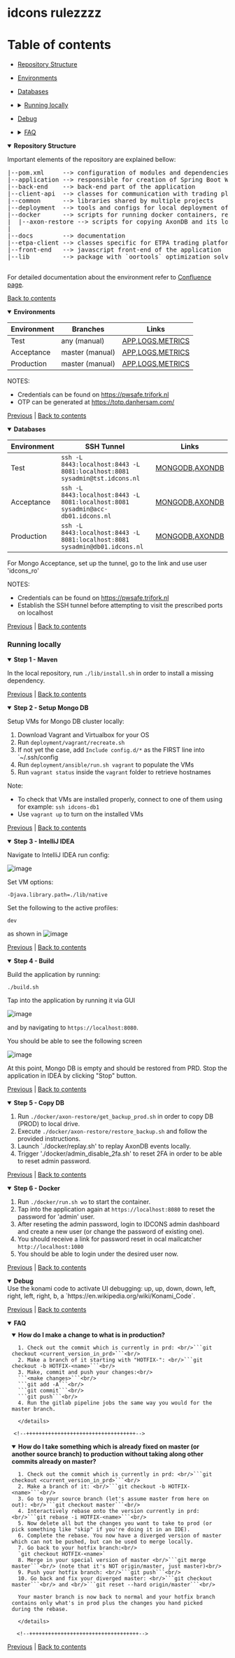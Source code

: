 <link rel="stylesheet" href="https://abelovgit.github.io/tst/styles.css" />

# idcons rulezzzz

# Table of contents
* [Repository Structure](#repository-structure)
* [Environments](#environments)
* [Databases](#databases)
* <details markdown="1"> <summary> <a href="#running-locally"> Running locally </a> </summary> 
  
  * [Maven](#step1_maven) 
  * [Mongo DB](#step2_mongo)  
  * [IDEA](#step3_idea)
  * [Command Line](#command-line)
  * [Setup Initial Data](#setup-initial-data)
  * [Docker](#docker)
 
 </details>
 
* [Debug](#debug)
* <details markdown="1"> <summary> <a href="#faq"> FAQ </a> </summary>

   * [How do I make a change to what is in production?](#how-do-i-make-a-change-to-what-is-in-production)
   * [How do I take something which is already fixed on master (or another source branch) to production without taking along other commits already on master?](#how-do-i-take-something-which-is-already-fixed)
   
<!--    * [How to replay events](#how-to-replay-events)
   * [How to generate ETPA orders in ACC environment](#how-to-generate-etpa-orders-in-acc-environment)
   * [How to apply a quick fix in the NGINX config](#how-to-apply-a-quick-fix-in-the-nginx-config)
   * [How to copy data from ACC or PROD to your local laptop](#how-to-copy-data-from-acc-or-prod-to-your-local-laptop)
   * [How to connect to mongodb acc/prod read/write](#how-to-connect-to-mongodb-accprod-readwrite)
   * [How to connect to mongodb dev read/write](#how-to-connect-to-mongodb-dev-readwrite)
   * [How to connect to mongodb acc/prod read/write (2)](#how-to-connect-to-mongodb-accprod-readwrite-2)
   * [How to replace self signed certificates (For Mongodb nodes connection, WebApp to Mongodb connection & Manual operations connections)](#how-to-replace-self-signed-certificates-for-mongodb-nodes-connection-webapp-to-mongodb-connection--manual-operations-connections)
   * [How to replace client facing certificates from external certificate authority](#how-to-replace-client-facing-certificates-from-external-certificate-authority)
   * [How to replace Axon snapshot files](#how-to-replace-axon-snapshot-files)
   * [How to update OR-tools](#how-to-update-or-tools)
   * [How to analyse event handling performance](#how-to-analyse-event-handling-performance) -->
 </details>
 


<div id="repository-structure" class="tab-content">
<details open markdown="1">
<summary> <b> Repository Structure </b> </summary>

Important elements of the repository are explained bellow:
<pre>
|--pom.xml     --> configuration of modules and dependencies
|--application --> responsible for creation of Spring Boot WebApplication
|--back-end    --> back-end part of the application
|--client-api  --> classes for communication with trading platform(s)
|--common      --> libraries shared by multiple projects
|--deployment  --> tools and configs for local deployment of the application
|--docker      --> scripts for running docker containers, replay of AxonDB events, etc.
|  |--axon-restore --> scripts for copying AxonDB and its local restoration  
|
|--docs        --> documentation
|--etpa-client --> classes specific for ETPA trading platform 
|--front-end   --> javascript front-end of the application
|--lib         --> package with `oortools` optimization solver

</pre>
  
For detailed documentation about the environment refer to [Confluence page](https://gopacs.atlassian.net/wiki/home).

[Back to contents](#table-of-contents)

</details>

</div>

<!--++++++++++++++++++++++++++++++++++++++++++++++++++++++++++++++++++++++++++++++++++++++++++++++++++++++++++++++++++++++++++++++++++++++++++++++-->
<div id="environments" class="tab-content" markdown="1">
<details open markdown="1">
<summary> <b> Environments </b> </summary>
 
| Environment | Branches        | Links                                                                                                                              |
|-------------|-----------------|-------------------------------------------------------------------------------------------------------------------------------------|
| Test        | any (manual)    | [APP](https://tst.idcons.nl),[LOGS](https://tst.idcons.nl:5601),[METRICS](https://tst.idcons.nl:3000/)                              |
| Acceptance  | master (manual) | [APP](https://acc.idcons.nl),[LOGS](https://acc-monitoring.idcons.nl:5601),[METRICS](https://acc-monitoring.idcons.nl:3000/)        |
| Production  | master (manual) | [APP](https://idcons.nl),[LOGS](https://monitoring.idcons.nl:5601),[METRICS](https://monitoring.idcons.nl:3000/) 
 
NOTES: 
* Credentials can be found on https://pwsafe.trifork.nl
* OTP can be generated at https://totp.danhersam.com/

[Previous](#repository-structure) | [Back to contents](#table-of-contents)

</details>

</div>

<!--++++++++++++++++++++++++++++++++++++++++++++++++++++++++++++++++++++++++++++++++++++++++++++++++++++++++++++++++++++++++++++++++++++++++++++++-->
<div id="databases" class="tab-content">
<details open markdown="1">
<summary> <b> Databases </b> </summary>

| Environment | SSH Tunnel                                                                       | Links                                                                |
|-------------|----------------------------------------------------------------------------------|----------------------------------------------------------------------|
| Test        | `ssh -L 8443:localhost:8443 -L 8081:localhost:8081 sysadmin@tst.idcons.nl`       | [MONGODB](https://localhost:8081/),[AXONDB](https://localhost:8443/) |
| Acceptance  | `ssh -L 8443:localhost:8443 -L 8081:localhost:8081 sysadmin@acc-db01.idcons.nl`  | [MONGODB](https://localhost:8081/),[AXONDB](https://localhost:8443/) |  
| Production  | `ssh -L 8443:localhost:8443 -L 8081:localhost:8081 sysadmin@db01.idcons.nl`      | [MONGODB](https://localhost:8081/),[AXONDB](https://localhost:8443/) |

For Mongo Acceptance, set up the tunnel, go to the link and use user 'idcons_ro' 

NOTES: 
* Credentials can be found on https://pwsafe.trifork.nl
* Establish the SSH tunnel before attempting to visit the prescribed ports on localhost

[Previous](#environments) | [Back to contents](#table-of-contents)

</details>

</div>

<!--++++++++++++++++++++++++++++++++++++++++++++++++++++++++++++++++++++++++++++++++++++++++++++++++++++++++++++++++++++++++++++++++++++++++++++++-->
<!-- <div id="running-locally">  -->

### Running locally

<details open id="step1_maven">
<summary> <b> Step 1 - Maven </b> </summary> 

In the local repository, run `./lib/install.sh` in order to install a missing dependency.

[Previous](#databases) | [Back to contents](#table-of-contents)   

</details>  

<details open id="step2_mongo">
<summary> <b> Step 2 - Setup Mongo DB </b> </summary>    

Setup VMs for Mongo DB cluster locally: <br/>    
1. Download Vagrant and Virtualbox for your OS <br/>
2. Run `deployment/vagrant/recreate.sh` <br/>
3. If not yet the case, add `Include config.d/*` as the FIRST line into `~/.ssh/config <br/>
4. Run `deployment/ansible/run.sh vagrant` to populate the VMs <br/>
5. Run `vagrant status` inside the `vagrant` folder to retrieve hostnames <br/>

Note: 
* To check that VMs are installed properly, connect to one of them using for example: `ssh idcons-db1` <br/>
* Use `vagrant up` to turn on the installed VMs <br/>
       
 [Previous](#step1_maven) | [Back to contents](#table-of-contents)
          
</details>  
    
<details id="step3_idea" open>
<summary> <b> Step 3 - IntelliJ IDEA </b> </summary> 

Navigate to IntelliJ IDEA run config:
         
![image](https://user-images.githubusercontent.com/89839322/131587909-464d89bd-149d-44f1-9501-2749ee1d16a3.png)
         
Set VM options:     
```
-Djava.library.path=./lib/native
```
 Set the following to the active profiles:
```
dev
```
as shown in ![image](https://user-images.githubusercontent.com/89839322/131588402-545653c0-d79d-491e-8423-c4506a9aa324.png)   

[Previous](#step2_mongo) | [Back to contents](#table-of-contents)   

</details>   

<details id="step4_build" open>
<summary> <b> Step 4 - Build </b> </summary> 

Build the application by running:
```
./build.sh
```
Tap into the application by running it via GUI
       
![image](https://user-images.githubusercontent.com/89839322/131589340-c2705e13-6a40-44d7-bf9d-4839b079d185.png)
       
and by navigating to `https://localhost:8080`.
       
You should be able to see the following screen
       
![image](https://user-images.githubusercontent.com/89839322/131589729-d19d00ec-2c96-4a98-8e16-254952c8454d.png)
       
At this point, Mongo DB is empty and should be restored from PRD. Stop the application in IDEA by clicking "Stop" button. 

[Previous](#step3_idea) | [Back to contents](#table-of-contents)   

</details>    
    
<details id="step5_copy_db" open>
<summary> <b> Step 5 - Copy DB </b> </summary> 

1. Run `./docker/axon-restore/get_backup_prod.sh` in order to copy DB (PROD) to local drive.</li>
2. Execute `./docker/axon-restore/restore_backup.sh` and follow the provided instructions.</li>   
3. Launch `./docker/replay.sh' to replay AxonDB events locally.</li>
4. Trigger './docker/admin_disable_2fa.sh' to reset 2FA in order to be able to reset admin password.</li>   

[Previous](#step4_build) | [Back to contents](#table-of-contents)   

</details>     
 
<details id="step6_docker" open>
<summary> <b> Step 6 - Docker </b> </summary> 

1. Run `./docker/run.sh wo` to start the container.</li>
2. Tap into the application again at `https://localhost:8080` to reset the password for 'admin' user.</li>   
3. After reseting the admin password, login to IDCONS admin dashboard and create a new user (or change the password of existing one).</li>  
4. You should receive a link for password reset in ocal mailcatcher `http://localhost:1080`</li> 
5. You should be able to login under the desired user now.</li>  

[Previous](#step5_copy_db) | [Back to contents](#table-of-contents)   

</details>
    

<!--++++++++++++++++++++++++++++++++++++++++++++++++++++++++++++++++++++++++++++++++++++++++++++++++++++++++++++++++++++++++++++++++++++++++++++++-->

<div id="debug" class="tab-content" markdown="1">
<details open markdown="1">
<summary> <b> Debug </b> </summary>
Use the konami code to activate UI debugging: up, up, down, down, left, right, left, right, b, a `https://en.wikipedia.org/wiki/Konami_Code`.

[Previous](#running-locally) | [Back to contents](#table-of-contents)

</details>

</div>

<!--++++++++++++++++++++++++++++++++++++++++++++++++++++++++++++++++++++++++++++++++++++++++++++++++++++++++++++++++++++++++++++++++++++++++++++++-->

<div id="faq" class="tab-content" markdown="1">
<details open markdown="1">
<summary> <b> FAQ </b> </summary>

  <div style="margin: 10px;">
      <details  open id="how-do-i-make-a-change-to-what-is-in-production">
      <summary> <b> How do I make a change to what is in production? </b> </summary>

      1. Check out the commit which is currently in prd: <br/>```git checkout <current_version_in_prd>```<br/>
      2. Make a branch of it starting with "HOTFIX-": <br/>```git checkout -b HOTFIX-<name>```<br/>
      3. Make, commit and push your changes:<br/>
      ```<make changes>```<br/>
      ```git add -A```<br/>
      ```git commit```<br/>
      ```git push```<br/>
      4. Run the gitlab pipeline jobs the same way you would for the master branch.

      </details>
        
  </div>
      
      <!--+++++++++++++++++++++++++++++++++++-->
  <div style="margin: 10px;">
      <details  open id="how-do-i-take-something-which-is-already-fixed">
      <summary> <b> How do I take something which is already fixed on master (or another source branch) to production without taking along other commits already on master? </b> </summary>

      1. Check out the commit which is currently in prd: <br/>```git checkout <current_version_in_prd>```<br/>
      2. Make a branch of it: <br/>```git checkout -b HOTFIX-<name>```<br/>
      3. Go to your source branch (let's assume master from here on out): <br/>```git checkout master```<br/>
      4. Interactively rebase onto the version currently in prd: <br/>```git rebase -i HOTFIX-<name>```<br/>
      5. Now delete all but the changes you want to take to prod (or pick something like "skip" if you're doing it in an IDE).
      6. Complete the rebase. You now have a diverged version of master which can not be pushed, but can be used to merge locally.
      7. Go back to your hotfix branch:<br/>
      `git checkout HOTFIX-<name>`
      8. Merge in your special version of master <br/>```git merge master```<br/> (note that it's NOT origin/master, just master)<br/>
      9. Push your hotfix branch: <br/>```git push```<br/>
      10. Go back and fix your diverged master: <br/>```git checkout master```<br/> and <br/>```git reset --hard origin/master```<br/>

      Your master branch is now back to normal and your hotfix branch contains only what's in prod plus the changes you hand picked during the rebase.
      
      </details>   
        
  </div>        
      
       <!--+++++++++++++++++++++++++++++++++++-->

[Previous](#debug) | [Back to contents](#table-of-contents)

</details>

</div>
